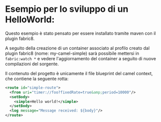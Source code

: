 Esempio per lo sviluppo di un HelloWorld:
===

Questo esempio è stato pensato per essere installato tramite maven con il plugin fabric8.

A seguito della creazione di un container associato al profilo creato dal plugin fabric8 (nome: my-camel-simple) sarà
possibile mettersi in `fabric:watch *` e vedere l'aggiornamento del container a seguito di nuove compilazioni del sorgente.

Il contenuto del progetto è unicamente il file blueprint del camel context, che contiene la seguente rotta:

``` xml
<route id="simple-route">
  <from uri="timer://foo?fixedRate=true&amp;period=10000"/>
  <setBody>
    <simple>Hello world!</simple>
  </setBody>
  <log message="Message received: ${body}"/>
</route>
```